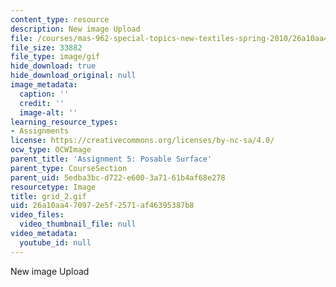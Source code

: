 ```yaml
---
content_type: resource
description: New image Upload
file: /courses/mas-962-special-topics-new-textiles-spring-2010/26a10aa470972e5f2571af46395387b8_grid_2.gif
file_size: 33882
file_type: image/gif
hide_download: true
hide_download_original: null
image_metadata:
  caption: ''
  credit: ''
  image-alt: ''
learning_resource_types:
- Assignments
license: https://creativecommons.org/licenses/by-nc-sa/4.0/
ocw_type: OCWImage
parent_title: 'Assignment 5: Posable Surface'
parent_type: CourseSection
parent_uid: 5edba3bc-d722-e600-3a71-61b4af68e278
resourcetype: Image
title: grid_2.gif
uid: 26a10aa4-7097-2e5f-2571-af46395387b8
video_files:
  video_thumbnail_file: null
video_metadata:
  youtube_id: null
---
```

New image Upload